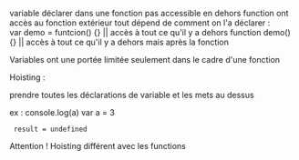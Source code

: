 variable déclarer dans une fonction pas accessible en dehors
function ont accès au fonction extérieur tout dépend de comment on l'a déclarer :  
var demo = funtcion() {}   || accès à tout ce qu'il y a dehors
function demo() {} || accès à tout ce qu'il y a dehors mais après la fonction

Variables ont une portée limitée seulement dans le cadre d'une fonction

Hoisting : 

prendre toutes les déclarations de variable et les mets au dessus

ex : console.log(a)
     var a = 3 

     result = undefined

Attention ! Hoisting différent avec les functions 